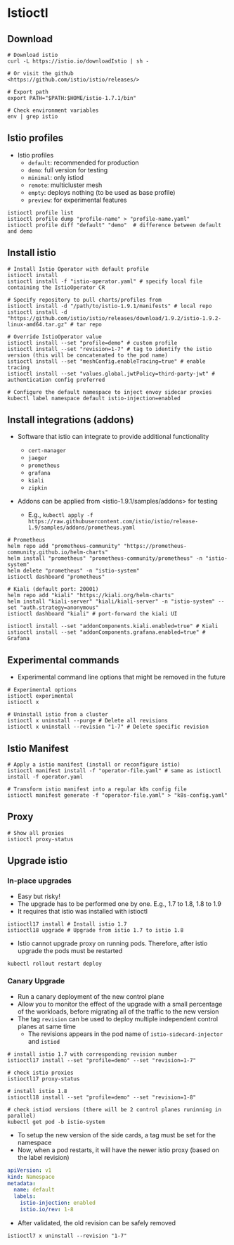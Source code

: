 # Istioctl

## Download

```shell
# Download istio
curl -L https://istio.io/downloadIstio | sh -

# Or visit the github
<https://github.com/istio/istio/releases/>

# Export path
export PATH="$PATH:$HOME/istio-1.7.1/bin"

# Check environment variables
env | grep istio
```

## Istio profiles

- Istio profiles
  - `default`: recommended for production
  - `demo`: full version for testing
  - `minimal`: only istiod
  - `remote`: multicluster mesh
  - `empty`: deploys nothing (to be used as base profile)
  - `preview`: for experimental features

```shell
istioctl profile list
istioctl profile dump "profile-name" > "profile-name.yaml"
istioctl profile diff "default" "demo"  # difference between default and demo

```

## Install istio

```shell
# Install Istio Operator with default profile
istioctl install
istioctl install -f "istio-operator.yaml" # specify local file containing the IstioOperator CR

# Specify repository to pull charts/profiles from
istioctl install -d "/path/to/istio-1.9.1/manifests" # local repo
istioctl install -d "https://github.com/istio/istio/releases/download/1.9.2/istio-1.9.2-linux-amd64.tar.gz" # tar repo

# Override IstioOperator value
istioctl install --set "profile=demo" # custom profile
istioctl install --set "revision=1-7" # tag to identify the istio version (this will be concatenated to the pod name)
istioctl install --set "meshConfig.enableTracing=true" # enable tracing
istioctl install --set "values.global.jwtPolicy=third-party-jwt" # authentication config preferred
```

```shell
# Configure the default namespace to inject envoy sidecar proxies
kubectl label namespace default istio-injection=enabled
```

## Install integrations (addons)

- Software that istio can integrate to provide additional functionality

  - `cert-manager`
  - `jaeger`
  - `prometheus`
  - `grafana`
  - `kiali`
  - `zipkin`

- Addons can be applied from <istio-1.9.1/samples/addons> for testing
  - E.g., `kubectl apply -f https://raw.githubusercontent.com/istio/istio/release-1.9/samples/addons/prometheus.yaml`

```shell
# Prometheus
helm repo add "prometheus-community" "https://prometheus-community.github.io/helm-charts"
helm install "prometheus" "prometheus-community/prometheus" -n "istio-system"
helm delete "prometheus" -n "istio-system"
istioctl dashboard "prometheus"

# Kiali (default port: 20001)
helm repo add "kiali" "https://kiali.org/helm-charts"
helm install "kiali-server" "kiali/kiali-server" -n "istio-system" --set "auth.strategy=anonymous"
istioctl dashboard "kiali" # port-forward the kiali UI

istioctl install --set "addonComponents.kiali.enabled=true" # Kiali
istioctl install --set "addonComponents.grafana.enabled=true" # Grafana
```

## Experimental commands

- Experimental command line options that might be removed in the future

```shell
# Experimental options
istioctl experimental
istioctl x

# Uninstall istio from a cluster
istioctl x uninstall --purge # Delete all revisions
istioctl x uninstall --revision "1-7" # Delete specific revision
```

## Istio Manifest

```shell
# Apply a istio manifest (install or reconfigure istio)
istioctl manifest install -f "operator-file.yaml" # same as istioctl install -f operator.yaml

# Transform istio manifest into a regular k8s config file
istioctl manifest generate -f "operator-file.yaml" > "k8s-config.yaml"
```

## Proxy

```shell
# Show all proxies
istioctl proxy-status
```

## Upgrade istio

### In-place upgrades

- Easy but risky!
- The upgrade has to be performed one by one. E.g., 1.7 to 1.8, 1.8 to 1.9
- It requires that istio was installed with istioctl

```shell
istioctl17 install # Install istio 1.7
istioctl18 upgrade # Upgrade from istio 1.7 to istio 1.8
```

- Istio cannot upgrade proxy on running pods. Therefore, after istio upgrade the pods must be restarted

```shell
kubectl rollout restart deploy
```

### Canary Upgrade

- Run a canary deployment of the new control plane
- Allow you to monitor the effect of the upgrade with a small percentage of the workloads, before migrating all of the traffic to the new version
- The tag `revision` can be used to deploy multiple independent control planes at same time
  - The revisions appears in the pod name of `istio-sidecard-injector` and `istiod`

```shell
# install istio 1.7 with corresponding revision number
istioctl17 install --set "profile=demo" --set "revision=1-7"

# check istio proxies
istioctl17 proxy-status

# install istio 1.8
istioctl18 install --set "profile=demo" --set "revision=1-8"

# check istiod versions (there will be 2 control planes runinning in parallel)
kubectl get pod -b istio-system
```

- To setup the new version of the side cards, a tag must be set for the namespace
- Now, when a pod restarts, it will have the newer istio proxy (based on the label revision)

```yaml
apiVersion: v1
kind: Namespace
metadata:
  name: default
  labels:
    istio-injection: enabled
    istio.io/rev: 1-8
```

- After validated, the old revision can be safely removed

```shell
istioctl7 x uninstall --revision "1-7"
```
